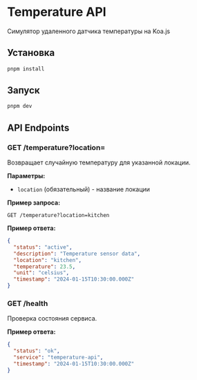 # Temperature API

Симулятор удаленного датчика температуры на Koa.js

## Установка

```bash
pnpm install
```

## Запуск

```bash
pnpm dev
```

## API Endpoints

### GET /temperature?location=<location>

Возвращает случайную температуру для указанной локации.

**Параметры:**

- `location` (обязательный) - название локации

**Пример запроса:**

```
GET /temperature?location=kitchen
```

**Пример ответа:**

```json
{
  "status": "active",
  "description": "Temperature sensor data",
  "location": "kitchen",
  "temperature": 23.5,
  "unit": "celsius",
  "timestamp": "2024-01-15T10:30:00.000Z"
}
```

### GET /health

Проверка состояния сервиса.

**Пример ответа:**

```json
{
  "status": "ok",
  "service": "temperature-api",
  "timestamp": "2024-01-15T10:30:00.000Z"
}
```
